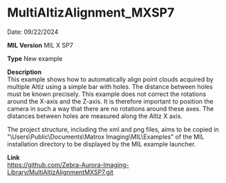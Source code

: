 # MultiAltizAlignment_MXSP7

Date: 09/22/2024

**MIL Version** MIL X SP7

**Type** New example

**Description**  
This example shows how to automatically align point clouds acquired by multiple Altiz using a simple bar with holes.
The distance between holes must be known precisely. This example does not correct the rotations around the X-axis and the Z-axis.
It is therefore important to position the camera in such a way that there are no rotations around these axes. The distances between holes are measured along the Altiz X axis.

The project structure, including the xml and png files, aims to be copied in "\Users\Public\Documents\Matrox Imaging\MIL\Examples" of the MIL installation directory to be displayed by the MIL example launcher.

**Link**  
https://github.com/Zebra-Aurora-Imaging-Library/MultiAltizAlignmentMXSP7.git